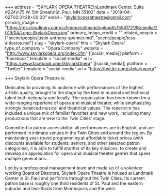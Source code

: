 +++
address = "SKYLARK OPERA THEATRE\nLandmark Center, Suite #224\n75 W. 5th Street\nSt. Paul, MN 55102"
date = "2019-04-02T02:31:28+00:00"
email = "skylarkoperatheatre@gmail.com"
primary_image = "https://res.cloudinary.com/schmopera/image/upload/v1554172188/media/2019/04/Logo-SkylarkOpera.jpg"
primary_image_credit = ""
related_people = ["scene/people/justin-anthony-spenner.md", "scene/people/tess-altiveros.md"]
slug = "skylark-opera"
title = "Skylark Opera"
type_of_company = "Opera Company"
website = "http://www.skylarkopera.org/index.cfm"
[[social_media]]
platform = "Facebook"
template = "social-media"
url = "https://www.facebook.com/SkylarkOpera"
[[social_media]]
platform = "Twitter"
template = "social-media"
url = "https://twitter.com/skylarkopera"

+++
Skylark Opera Theatre is:

Dedicated to providing its audience with performances of the highest artistic quality, brought to the stage by the best in musical and technical talent both nationally and locally. The organization has been known for a wide-ranging repertoire of opera and musical theater, while emphasizing strongly balanced musical and theatrical values. The repertoire has included a unique mix of familiar favorites and new work, including many productions that are new to the Twin Cities’ stage.  

Committed to patron accessibility: all performances are in English, and are performed in intimate venues in the Twin Cities and around the region. By maintaining year-round programming at affordable ticket prices (with discounts available for students, seniors, and other selected patron categories), it is able to fulfill another of its key missions: to create and develop an appreciation for opera and musical theater genres that spans multiple generations.

Led by a professional management team and made up of a volunteer working Board of Directors, Skylark Opera Theatre is housed at Landmark Center in St. Paul and performs throughout the Twin Cities. Its current patron base is roughly one third residents of St. Paul and the eastern suburbs and two-thirds from Minneapolis and the west.